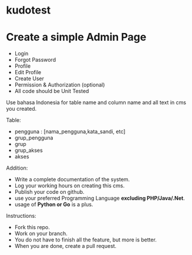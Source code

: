 # kudotest
# Create a simple Admin Page
- Login
- Forgot Password
- Profile
- Edit Profile
- Create User
- Permission & Authorization (optional)
- All code should be Unit Tested

Use bahasa Indonesia for table name and column name and all text in cms you created.

Table:
- pengguna : [nama_pengguna,kata_sandi, etc]
- grup_pengguna
- grup
- grup_akses
- akses

Addition:
- Write a complete documentation of the system.
- Log your working hours on creating this cms.
- Publish your code on github.
- use your preferred Programming Language **excluding PHP/Java/.Net**.
- usage of **Python or Go** is a plus.

Instructions:
- Fork this repo.
- Work on your branch.
- You do not have to finish all the feature, but more is better.
- When you are done, create a pull request.
